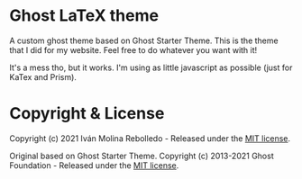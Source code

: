 # Ghost LaTeX theme

A custom ghost theme based on Ghost Starter Theme. This is the theme that I did for my website. Feel free to do whatever you want with it!

It's a mess tho, but it works. I'm using as little javascript as possible (just for KaTex and Prism).

# Copyright & License
Copyright (c) 2021 Iván Molina Rebolledo - Released under the [MIT license](LICENSE).

Original based on Ghost Starter Theme. Copyright (c) 2013-2021 Ghost Foundation - Released under the [MIT license](LICENSE).

